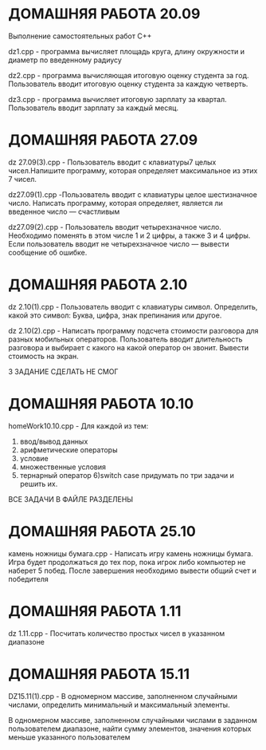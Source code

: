 # ДОМАШНЯЯ РАБОТА 20.09
Выполнение самостоятельных работ C++

dz1.cpp - программа вычисляет площадь круга, длину окружности и
диаметр по введенному радиусу

dz2.cpp - программа вычисляющая итоговую оценку студента за год.
Пользователь вводит итоговую оценку студента за каждую четверть.

dz3.cpp - программа вычисляет итоговую зарплату за квартал.
Пользователь вводит зарплату за каждый месяц.

# ДОМАШНЯЯ РАБОТА 27.09
dz 27.09(3).cpp - Пользователь вводит с клавиатуры7 целых чисел.Напишите
программу, которая определяет максимальное из этих 7 чисел.

dz27.09(1).cpp -Пользователь вводит с клавиатуры целое шестизначное
число. Написать программу, которая определяет, является ли
введенное число — счастливым 

dz27.09(2).cpp - Пользователь вводит четырехзначное число. Необходимо
поменять в этом числе 1 и 2 цифры, а также 3 и 4 цифры. Если
пользователь вводит не четырехзначное число — вывести
сообщение об ошибке.

# ДОМАШНЯЯ РАБОТА 2.10
dz 2.10(1).cpp - Пользователь вводит с клавиатуры символ. Определить,
какой это символ: Буква, цифра, знак препинания или другое.

dz 2.10(2).cpp - Написать программу подсчета стоимости разговора для
разных мобильных операторов. Пользователь вводит длительность разговора и выбирает с какого на какой оператор
он звонит. Вывести стоимость на экран.

3 ЗАДАНИЕ СДЕЛАТЬ НЕ СМОГ


# ДОМАШНЯЯ РАБОТА 10.10

homeWork10.10.cpp - Для каждой из тем:
1) ввод/вывод данных
2) арифметические операторы
3) условие
4) множественные условия
5) тернарный оператор
6)switch case
придумать по три задачи и решить их.

ВСЕ ЗАДАЧИ В ФАЙЛЕ РАЗДЕЛЕНЫ 


# ДОМАШНЯЯ РАБОТА 25.10

камень ножницы бумага.cpp - Написать игру камень ножницы бумага.
Игра будет продолжаться до тех пор, пока игрок либо компьютер
не наберет 5 побед.
После завершения необходимо вывести общий счет и победителя



# ДОМАШНЯЯ РАБОТА 1.11
dz 1.11.cpp - Посчитать количество простых чисел
в указанном диапазоне



# ДОМАШНЯЯ РАБОТА 15.11
DZ15.11(1).cpp - В одномерном массиве, заполненном случайными числами,
определить минимальный и максимальный элементы.

В одномерном массиве, заполненном случайными числами 
в заданном пользователем диапазоне, найти сумму элементов, 
значения которых меньше указанного пользователем




